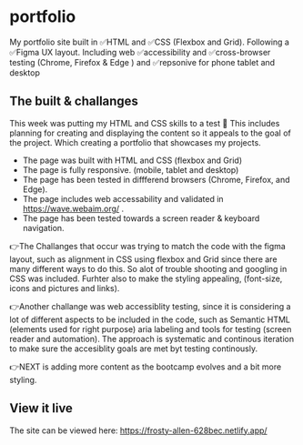 # portfolio
My portfolio site built in ✅HTML and ✅CSS (Flexbox and Grid). Following a ✅Figma UX layout. Including web ✅accessibility and ✅cross-browser testing (Chrome, Firefox & Edge ) and ✅repsonive for phone tablet and desktop

## The built & challanges
This week was putting my HTML and CSS skills to a test 🤯 This includes planning for creating and displaying the content so it appeals to the goal of the project. Which creating a portfolio that showcases my projects. 

- The page was built with HTML and CSS (flexbox and Grid)
- The page is fully responsive. (mobile, tablet and desktop)
- The page has been tested in diffferend browsers (Chrome, Firefox, and Edge).
- The page includes web accessability and validated in  https://wave.webaim.org/ .
- The page has been tested towards a screen reader & keyboard navigation.


👉The Challanges  that occur was trying to match the code with the figma layout, such as alignment in CSS using flexbox and Grid since there are many different ways to do this. So alot of trouble shooting and googling in CSS was included. Furhter also to make the styling appealing, (font-size, icons and pictures and links).

👉Another challange was web accessiblity testing, since it is considering a lot of different aspects to be included in the code, such as Semantic HTML (elements used for right purpose) aria labeling and tools for testing (screen reader and automation). The approach is systematic and continous iteration to make sure the accesiblity goals are met byt testing continously. 

👉NEXT is adding more content as the bootcamp evolves and a bit more styling. 


## View it live
The site can be viewed here: https://frosty-allen-628bec.netlify.app/ 